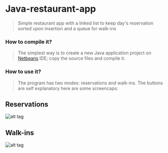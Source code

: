 # Java-restaurant-app 
> Simple restaurant app with a linked list to keep day's reservation sorted upon insertion and a queue for walk-ins

### How to compile it?
> The simplest way is to create a new Java application project on [Netbeans](http://netbeans.org) IDE; copy the source files and compile it.

### How to use it?
> The program has two modes: reservations and walk-ins. The buttons are self explanatory here are some screencaps:

## Reservations                               
![alt tag](https://rawgit.com/lborg019/java-restaurant-app/master/reservations.png)


## Walk-ins
![alt tag](https://rawgit.com/lborg019/java-restaurant-app/master/walk-ins.png)

